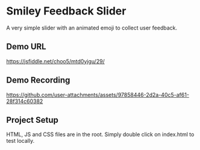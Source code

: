 # Smiley Feedback Slider

A very simple slider with an animated emoji to collect user feedback.

## Demo URL
https://jsfiddle.net/choo5/mtd0yjgu/29/

## Demo Recording
https://github.com/user-attachments/assets/97858446-2d2a-40c5-af61-28f314c60382



## Project Setup
HTML, JS and CSS files are in the root. Simply double click on index.html to test locally.
